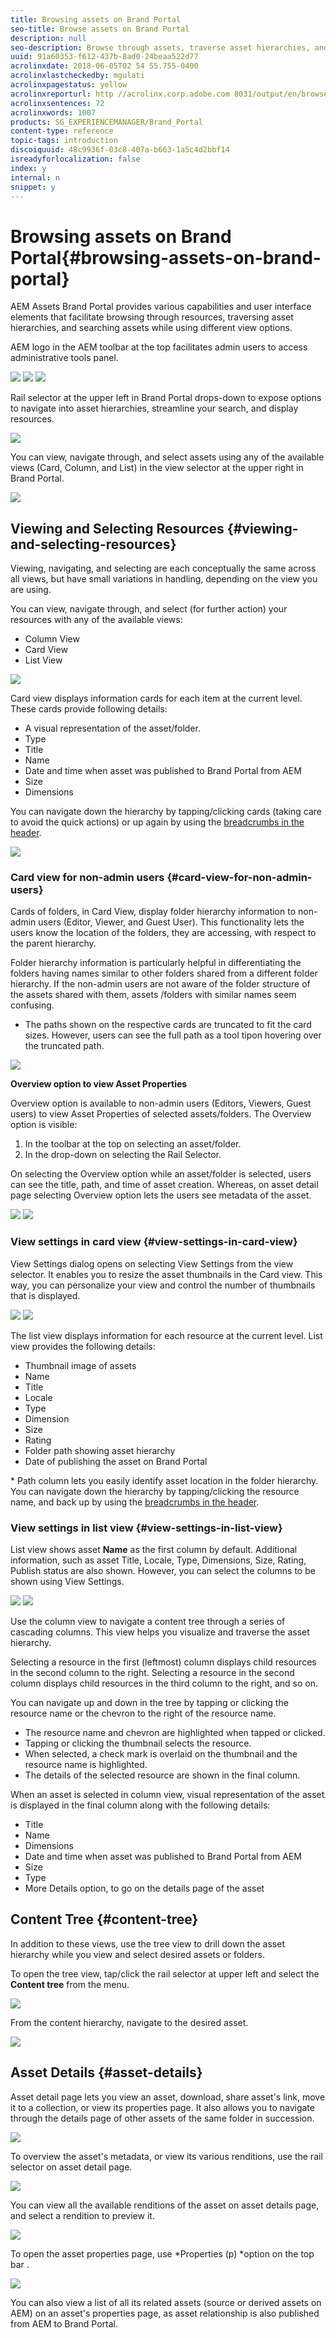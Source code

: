 ```yaml
---
title: Browsing assets on Brand Portal
seo-title: Browse assets on Brand Portal
description: null
seo-description: Browse through assets, traverse asset hierarchies, and search assets, using different view options and UI elements on Brand Portal.
uuid: 91a60353-f612-437b-8ad0-24beaa522d77
acrolinxdate: 2018-06-05T02 54 55.755-0400
acrolinxlastcheckedby: mgulati
acrolinxpagestatus: yellow
acrolinxreporturl: http //acrolinx.corp.adobe.com 8031/output/en/browse_assets_brand_portal_krs_workflow_a6ce1fdff5e6a85b_6_report.xml
acrolinxsentences: 72
acrolinxwords: 1007
products: SG_EXPERIENCEMANAGER/Brand_Portal
content-type: reference
topic-tags: introduction
discoiquuid: 48c9936f-03c8-407a-b663-1a5c4d2bbf14
isreadyforlocalization: false
index: y
internal: n
snippet: y
---
```


# Browsing assets on Brand Portal{#browsing-assets-on-brand-portal}

AEM Assets Brand Portal provides various capabilities and user interface elements that facilitate browsing through resources, traversing asset hierarchies, and searching assets while using different view options.

AEM logo in the AEM toolbar at the top facilitates admin users to access administrative tools panel.

![](assets/aemlogo.png) ![](assets/Admin-tools-panel-2.png) ![](assets/BP_subheader.PNG)

Rail selector at the upper left in Brand Portal drops-down to expose options to navigate into asset hierarchies, streamline your search, and display resources.

![](assets/SideRail-1.png)

You can view, navigate through, and select assets using any of the available views (Card, Column, and List) in the view selector at the upper right in Brand Portal.

![](assets/ViewSelector.png)

## Viewing and Selecting Resources {#viewing-and-selecting-resources}

Viewing, navigating, and selecting are each conceptually the same across all views, but have small variations in handling, depending on the view you are using.

You can view, navigate through, and select (for further action) your resources with any of the available views:

* Column View
* Card View  
* List View

![](assets/Card-view.png)

Card view displays information cards for each item at the current level. These cards provide following details:

* A visual representation of the asset/folder.
* Type 
* Title
* Name
* Date and time when asset was published to Brand Portal from AEM
* Size 
* Dimensions

You can navigate down the hierarchy by tapping/clicking cards (taking care to avoid the quick actions) or up again by using the [breadcrumbs in the header](/content/help/en/experience-manager/6-3/sites/authoring/using/basic-handling#main-pars_title_21).

![](assets/CardQuickActions.png)

### Card view for non-admin users {#card-view-for-non-admin-users}

Cards of folders, in Card View, display folder hierarchy information to non-admin users (Editor, Viewer, and Guest User). This functionality lets the users know the location of the folders, they are accessing, with respect to the parent hierarchy.

Folder hierarchy information is particularly helpful in differentiating the folders having names similar to other folders shared from a different folder hierarchy. If the non-admin users are not aware of the folder structure of the assets shared with them, assets /folders with similar names seem confusing.

* The paths shown on the respective cards are truncated to fit the card sizes. However, users can see the full path as a tool tipon hovering over the truncated path.

![](assets/Folder-Hierarchy1.png)

**Overview option to view Asset Properties**

Overview option is available to non-admin users (Editors, Viewers, Guest users) to view Asset Properties of selected assets/folders. The Overview option is visible:

1. In the toolbar at the top on selecting an asset/folder.
1. In the drop-down on selecting the Rail Selector.

On selecting the Overview option while an asset/folder is selected, users can see the title, path, and time of asset creation. Whereas, on asset detail page selecting Overview option lets the users see metadata of the asset.

![](assets/Overview-Option.png) ![](assets/Overview-Rail-Selector.png)

### View settings in card view {#view-settings-in-card-view}

View Settings dialog opens on selecting View Settings from the view selector. It enables you to resize the asset thumbnails in the Card view. This way, you can personalize your view and control the number of thumbnails that is displayed.

![](assets/CardViewSettings.png) ![](assets/List-view.png)

The list view displays information for each resource at the current level. List view provides the following details:

* Thumbnail image of assets
* Name
* Title
* Locale
* Type
* Dimension
* Size
* Rating
* Folder path showing asset hierarchy 
* Date of publishing the asset on Brand Portal

&#42; Path column lets you easily identify asset location in the folder hierarchy. You can navigate down the hierarchy by tapping/clicking the resource name, and back up by using the [breadcrumbs in the header](/content/help/en/experience-manager/6-3/sites/authoring/using/basic-handling#main-pars_title_21).

<!-- 

Comment Type: annotation
Last Modified By: mgulati
Last Modified Date: 2018-08-17T03:12:05.096-0400

Removed:- "Selecting assets in list view To select all items in the list, use the checkbox at the upper left of the list. When all items in the list are selected, this check box appears checked. To deselect all, click or tap the checkbox. When only some items are selected, it appears with a minus sign. To select all, click or tap the checkbox. To deselect all, click or tap the checkbox again. You can change the order of items using the dotted vertical bar at the far right of each item in the list. Tap/click the vertical selection bar and drag the item to a new position in the list."

 -->

### View settings in list view {#view-settings-in-list-view}

List view shows asset **Name** as the first column by default. Additional information, such as asset Title, Locale, Type, Dimensions, Size, Rating, Publish status are also shown. However, you can select the columns to be shown using View Settings.

![](assets/List-View-Setting.png) ![](assets/column-view.png)

Use the column view to navigate a content tree through a series of cascading columns. This view helps you visualize and traverse the asset hierarchy.

Selecting a resource in the first (leftmost) column displays child resources in the second column to the right. Selecting a resource in the second column displays child resources in the third column to the right, and so on.

You can navigate up and down in the tree by tapping or clicking the resource name or the chevron to the right of the resource name.

* The resource name and chevron are highlighted when tapped or clicked.
* Tapping or clicking the thumbnail selects the resource.
* When selected, a check mark is overlaid on the thumbnail and the resource name is highlighted.
* The details of the selected resource are shown in the final column.

When an asset is selected in column view, visual representation of the asset is displayed in the final column along with the following details:

* Title
* Name
* Dimensions
* Date and time when asset was published to Brand Portal from AEM
* Size
* Type
* More Details option, to go on the details page of the asset

<!-- 

Comment Type: draft

<h3>Selecting Resources</h3>

 -->

<!-- 

Comment Type: draft

<p>Selecting a specific resource depends on a combination of the view and the device:</p>

 -->

<!-- 

Comment Type: draft

<table border="1" cellpadding="1" cellspacing="0" width="100%"> 
 <tbody>
  <tr>
   <td> </td> 
   <td>Select</td> 
   <td>Deselect</td> 
  </tr>
  <tr>
   <td>Column View<br /> </td> 
   <td>
    <ul> 
     <li>Desktop:<br /> Mouseover, then use the check mark quick action</li> 
     <li>Mobile device:<br /> Tap the thumbnail</li> 
    </ul> </td> 
   <td>
    <ul> 
     <li>Desktop:<br /> Click the thumbnail</li> 
     <li>Mobile device:<br /> Tap the thumbnail</li> 
    </ul> </td> 
  </tr>
  <tr>
   <td>Card View<br /> </td> 
   <td>
    <ul> 
     <li>Desktop:<br /> Mouseover, then use the check mark quick action</li> 
     <li>Mobile device:<br /> Tap-and-hold the card</li> 
    </ul> </td> 
   <td>
    <ul> 
     <li>Desktop:<br /> Click the card</li> 
     <li>Mobile device:<br /> Tap the card</li> 
    </ul> </td> 
  </tr>
  <tr>
   <td>List View</td> 
   <td>
    <ul> 
     <li>Desktop:<br /> Mouseover, then use the check mark quick action</li> 
     <li>Mobile device:<br /> Tap the thumbnail</li> 
    </ul> </td> 
   <td>
    <ul> 
     <li>Desktop:<br /> Click the thumbnail</li> 
     <li>Mobile device:<br /> Tap the thumbnail</li> 
    </ul> </td> 
  </tr>
 </tbody>
</table>

 -->

<!-- 

Comment Type: draft

<h4>Deselecting All</h4>

 -->

<!-- 

Comment Type: draft

<p>In all cases, as you select items the count of the items selected is displayed at the upper right of the toolbar.</p> 
<p>You can deselect all items and exit selection mode by clicking or tapping the X next to the count.</p>

 -->

<!-- 

Comment Type: draft

<p>In all views, all items can be deselected by tapping escape on the keyboard if you are using a desktop device.</p>

 -->

## Content Tree {#content-tree}

In addition to these views, use the tree view to drill down the asset hierarchy while you view and select desired assets or folders.

To open the tree view, tap/click the rail selector at upper left and select the **Content tree** from the menu.

![](assets/ContentTree.png)

From the content hierarchy, navigate to the desired asset.

![](assets/Content-tree.png)

## Asset Details {#asset-details}

Asset detail page lets you view an asset, download, share asset's link, move it to a collection, or view its properties page. It also allows you to navigate through the details page of other assets of the same folder in succession.

![](assets/Asset-detail.png)

To overview the asset's metadata, or view its various renditions, use the rail selector on asset detail page.

![](assets/Asset-Overview.png)

You can view all the available renditions of the asset on asset details page, and select a rendition to preview it.

![](assets/renditions.png)

To open the asset properties page, use *Properties (p) *option on the top bar .

![](assets/Asset-Properties.png)

You can also view a list of all its related assets (source or derived assets on AEM) on an asset's properties page, as asset relationship is also published from AEM to Brand Portal.
